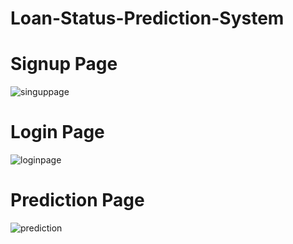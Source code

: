 # Loan-Status-Prediction-System
# Signup Page
![singuppage](https://github.com/amit3075/Loan-Status-Prediction-System/assets/54049938/aff7f351-114c-439e-80b2-a358de0945b6)

# Login Page
![loginpage](https://github.com/amit3075/Loan-Status-Prediction-System/assets/54049938/4c4cf407-27f0-425e-a60a-8e9c68118235)

# Prediction Page
![prediction](https://github.com/amit3075/Loan-Status-Prediction-System/assets/54049938/c8528f5d-0d14-4de3-aba7-b1e7a4f56ac6)


